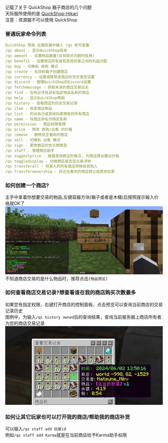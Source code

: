 记载了关于 QuickShop 箱子商店的几个问题  
天际服所使用的是 [QuickShop-Hikari](https://modrinth.com/plugin/quickshop-hikari)  
注意：资源服不可以使用 QuickShop  
### 普通玩家命令列表
```yaml
QuickShop 帮助 在服务器中输入 /qs 即可查看
/qs about - 显示QuickShop信息
/qs amount - 设置物品数量(在有聊天问题时有用)
/qs benefit - 设置商店所有者和其他玩家之间的利益分配
/qs buy - 切换到 收购 模式
/qs create - 在目标箱子创建商店
/qs currency - 设置或移除该商店的货币类型设置
/qs discord - 管理QuickShop的Discord设置
/qs fetchmessage - 获取未读的商店交易日志
/qs find - 在附近寻找具有指定物品名称的商店
/qs help - 显示QuickShop帮助
/qs history - 查看商店的历史交易记录
/qs item - 改变商店物品
/qs list - 列出自己或其他玩家拥有的所有商店
/qs name - 将商店命名为特定名称
/qs permission - 商店权限管理
/qs price - 修改 收购/出售 的价格
/qs remove - 删除您正看向的商店
/qs sell - 切换到 出售 模式
/qs sign - 更改商店的告示牌类型
/qs staff - 管理商店助手
/qs suggestprice - 根据其他商店的情况, 为商店提出建议价格
/qs toggledisplay - 切换商店是否显示悬浮物
/qs transferall - 将某人的所有商店转移给其他人
/qs transferownership - 将正在看向的商店转让给其他玩家
```
### 如何创建一个商店?
主手中拿着你想要交易的物品,左键容器方块(箱子或者是木桶)后按照提示输入价格就OK了
![](_images/shopinfo.png)  
不知道商店交易的是什么物品时，推荐点击`[物品预览]`
### 如何查看商店交易记录?想查看谁在我的商店购买次数最多
如果您有指定权限，右键打开商店的控制面板，点击预览可以查询当前商店的交易记录历史  
图例中，为输入`/qs history owned`后的查询结果，查询当前服务器上商店所有者为您的商店交易记录  
![](_images/shophistory.png)
### 如何让其它玩家也可以打开我的商店/帮助我的商店补货
可以输入`/qs staff add 玩家id`  
例如`/qs staff add Karma`就是在当前商店给予Karma助手权限  